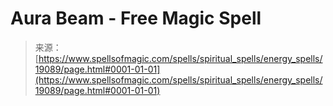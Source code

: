 <!--yml
category: 未分类
date: 2024-06-12 19:00:48
-->

# Aura Beam - Free Magic Spell

> 来源：[https://www.spellsofmagic.com/spells/spiritual_spells/energy_spells/19089/page.html#0001-01-01](https://www.spellsofmagic.com/spells/spiritual_spells/energy_spells/19089/page.html#0001-01-01)